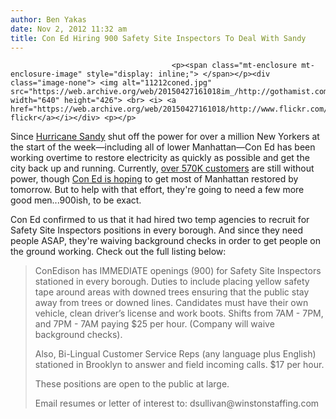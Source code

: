 ```yaml
---
author: Ben Yakas
date: Nov 2, 2012 11:32 am
title: Con Ed Hiring 900 Safety Site Inspectors To Deal With Sandy
---
```


	
										<p><span class="mt-enclosure mt-enclosure-image" style="display: inline;"> </span></p><div class="image-none"> <img alt="11212coned.jpg" src="https://web.archive.org/web/20150427161018im_/http://gothamist.com/attachments/byakas/11212coned.jpg" width="640" height="426"> <br> <i> <a href="https://web.archive.org/web/20150427161018/http://www.flickr.com/photos/digiart2001/2183415558/">digiart2001&apos;s flickr</a></i></div> <p></p>

<p>Since <a href="https://web.archive.org/web/20150427161018/http://gothamist.com/tags/hurricanesandy">Hurricane Sandy</a> shut off the power for over a million New Yorkers at the start of the week&#x2014;including all of lower Manhattan&#x2014;Con Ed has been working overtime to restore electricity as quickly as possible and get the city back up and running. Currently, <a href="https://web.archive.org/web/20150427161018/http://www.coned.com/newsroom/news/pr20121102.asp">over 570K customers</a> are still without power, though <a href="https://web.archive.org/web/20150427161018/http://gothamist.com/2012/11/02/con_ed_expects_to_restore_power_to.php">Con Ed is hoping</a> to get most of Manhattan restored by tomorrow. But to help with that effort, they&apos;re going to need a few more good men...900ish, to be exact.</p>

<p>Con Ed confirmed to us that it had hired two temp agencies to recruit for Safety Site Inspectors positions in every borough. And since they need people ASAP, they&apos;re waiving background checks in order to get people on the ground working. Check out the full listing below:</p>

<blockquote>ConEdison has IMMEDIATE openings (900) for Safety Site Inspectors stationed in every borough. Duties to include placing yellow safety tape around areas with downed trees ensuring that the public stay away from trees or downed lines. Candidates must have their own vehicle, clean driver&#x2019;s license and work boots. Shifts from 7AM - 7PM, and 7PM - 7AM paying $25 per hour. (Company will waive background checks).

<p>Also, Bi-Lingual Customer Service Reps (any language plus English) stationed in Brooklyn to answer and field incoming calls. $17 per hour.</p>

<p>These positions are open to the public at large.</p>

<p>Email resumes or letter of interest to: dsullivan@winstonstaffing.com</p></blockquote><p></p>					
										
									
				